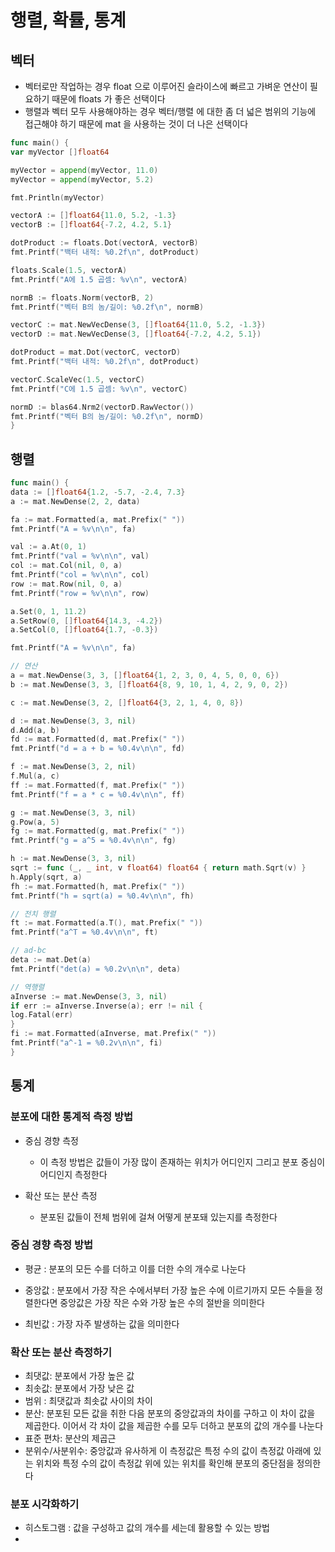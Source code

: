 # 행렬, 확률, 통계

## 벡터

- 벡터로만 작업하는 경우 float 으로 이루어진 슬라이스에 빠르고 가벼운 연산이 필요하기 때문에 floats 가 좋은 선택이다
- 행렬과 벡터 모두 사용해야하는 경우 벡터/행렬 에 대한 좀 더 넓은 범위의 기능에 접근해야 하기 때문에 mat 을 사용하는 것이 더 나은 선택이다

```go
func main() {
var myVector []float64

myVector = append(myVector, 11.0)
myVector = append(myVector, 5.2)

fmt.Println(myVector)

vectorA := []float64{11.0, 5.2, -1.3}
vectorB := []float64{-7.2, 4.2, 5.1}

dotProduct := floats.Dot(vectorA, vectorB)
fmt.Printf("백터 내적: %0.2f\n", dotProduct)

floats.Scale(1.5, vectorA)
fmt.Printf("A에 1.5 곱셈: %v\n", vectorA)

normB := floats.Norm(vectorB, 2)
fmt.Printf("벡터 B의 놈/길이: %0.2f\n", normB)

vectorC := mat.NewVecDense(3, []float64{11.0, 5.2, -1.3})
vectorD := mat.NewVecDense(3, []float64{-7.2, 4.2, 5.1})

dotProduct = mat.Dot(vectorC, vectorD)
fmt.Printf("백터 내적: %0.2f\n", dotProduct)

vectorC.ScaleVec(1.5, vectorC)
fmt.Printf("C에 1.5 곱셈: %v\n", vectorC)

normD := blas64.Nrm2(vectorD.RawVector())
fmt.Printf("벡터 B의 놈/길이: %0.2f\n", normD)
}
```

## 행렬

```go
func main() {
data := []float64{1.2, -5.7, -2.4, 7.3}
a := mat.NewDense(2, 2, data)

fa := mat.Formatted(a, mat.Prefix(" "))
fmt.Printf("A = %v\n\n", fa)

val := a.At(0, 1)
fmt.Printf("val = %v\n\n", val)
col := mat.Col(nil, 0, a)
fmt.Printf("col = %v\n\n", col)
row := mat.Row(nil, 0, a)
fmt.Printf("row = %v\n\n", row)

a.Set(0, 1, 11.2)
a.SetRow(0, []float64{14.3, -4.2})
a.SetCol(0, []float64{1.7, -0.3})

fmt.Printf("A = %v\n\n", fa)

// 연산
a = mat.NewDense(3, 3, []float64{1, 2, 3, 0, 4, 5, 0, 0, 6})
b := mat.NewDense(3, 3, []float64{8, 9, 10, 1, 4, 2, 9, 0, 2})

c := mat.NewDense(3, 2, []float64{3, 2, 1, 4, 0, 8})

d := mat.NewDense(3, 3, nil)
d.Add(a, b)
fd := mat.Formatted(d, mat.Prefix(" "))
fmt.Printf("d = a + b = %0.4v\n\n", fd)

f := mat.NewDense(3, 2, nil)
f.Mul(a, c)
ff := mat.Formatted(f, mat.Prefix(" "))
fmt.Printf("f = a * c = %0.4v\n\n", ff)

g := mat.NewDense(3, 3, nil)
g.Pow(a, 5)
fg := mat.Formatted(g, mat.Prefix(" "))
fmt.Printf("g = a^5 = %0.4v\n\n", fg)

h := mat.NewDense(3, 3, nil)
sqrt := func (_, _ int, v float64) float64 { return math.Sqrt(v) }
h.Apply(sqrt, a)
fh := mat.Formatted(h, mat.Prefix(" "))
fmt.Printf("h = sqrt(a) = %0.4v\n\n", fh)

// 전치 행렬
ft := mat.Formatted(a.T(), mat.Prefix(" "))
fmt.Printf("a^T = %0.4v\n\n", ft)

// ad-bc
deta := mat.Det(a)
fmt.Printf("det(a) = %0.2v\n\n", deta)

// 역행렬
aInverse := mat.NewDense(3, 3, nil)
if err := aInverse.Inverse(a); err != nil {
log.Fatal(err)
}
fi := mat.Formatted(aInverse, mat.Prefix(" "))
fmt.Printf("a^-1 = %0.2v\n\n", fi)
}
```



## 통계

### 분포에 대한 통계적 측정 방법

- 중심 경향 측정 
  - 이 측정 방법은 값들이 가장 많이 존재하는 위치가 어디인지 그리고 분포 중심이 어디인지 측정한다

- 확산 또는 분산 측정

  - 분포된 값들이 전체 범위에 걸쳐 어떻게 분포돼 있는지를 측정한다 

    

### 중심 경향 측정 방법

- 평균 : 분포의 모든 수를 더하고 이를 더한 수의 개수로 나눈다

- 중앙값 : 분포에서 가장 작은 수에서부터 가장 높은 수에 이르기까지 모든 수들을 정렬한다면 중앙값은 가장 작은 수와 가장 높은 수의 절반을 의미한다

- 최빈값 : 가장 자주 발생하는 값을 의미한다

  

### 확산 또는 분산 측정하기

- 최댓값: 분포에서 가장 높은 값
- 최솟값: 분포에서 가장 낮은 값
- 범위 : 최댓값과 최솟값 사이의 차이
- 분산: 분포된 모든 값을 취한 다음 분포의 중앙값과의 차이를 구하고 이 차이 값을 제곱한다. 이어서 각 차이 값을 제곱한 수를 모두 더하고 분포의 값의 개수를 나눈다
- 표준 편차: 분산의 제곱근
- 분위수/사분위수: 중앙값과 유사하게 이 측정값은 특정 수의 값이 측정값 아래에 있는 위치와 특정 수의 값이 측정값 위에 있는 위치를 확인해 분포의 중단점을 정의한다 





### 분포 시각화하기

- 히스토그램 : 값을 구성하고 값의 개수를 세는데 활용할 수 있는 방법
- 
